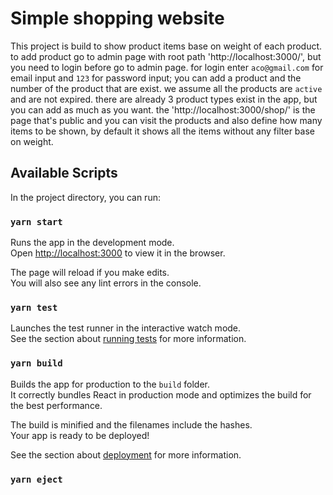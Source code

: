 # Simple shopping website

This project is build to show product items base on weight of each product.
to add product go to admin page with root path 'http://localhost:3000/', but
you need to login before go to admin page.
for login enter `aco@gmail.com` for email input and `123` for password input;
you can add a product and the number of the product that are exist. we assume all
the products are `active` and are not expired.
there are already 3 product types exist in the app, but you can add as much as you want.
the 'http://localhost:3000/shop/' is the page that's public and you can visit the products
and also define how many items to be shown, by default it shows all the items without any filter
base on weight.

## Available Scripts

In the project directory, you can run:

### `yarn start`

Runs the app in the development mode.\
Open [http://localhost:3000](http://localhost:3000) to view it in the browser.

The page will reload if you make edits.\
You will also see any lint errors in the console.

### `yarn test`

Launches the test runner in the interactive watch mode.\
See the section about [running tests](https://facebook.github.io/create-react-app/docs/running-tests) for more information.

### `yarn build`

Builds the app for production to the `build` folder.\
It correctly bundles React in production mode and optimizes the build for the best performance.

The build is minified and the filenames include the hashes.\
Your app is ready to be deployed!

See the section about [deployment](https://facebook.github.io/create-react-app/docs/deployment) for more information.

### `yarn eject`
